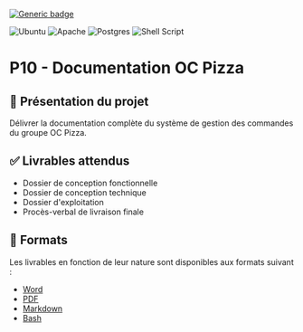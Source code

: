 [![Generic badge](https://img.shields.io/badge/STATUT-ENCOURS-<COLOR>.svg)](https://shields.io/)

![Ubuntu](https://img.shields.io/badge/Ubuntu-E95420?style=for-the-badge&logo=ubuntu&logoColor=white)
![Apache](https://img.shields.io/badge/apache-%23D42029.svg?style=for-the-badge&logo=apache&logoColor=white)
![Postgres](https://img.shields.io/badge/postgres-%23316192.svg?style=for-the-badge&logo=postgresql&logoColor=white)
![Shell Script](https://img.shields.io/badge/shell_script-%23121011.svg?style=for-the-badge&logo=gnu-bash&logoColor=white)

# P10 - Documentation OC Pizza

## 📘 Présentation du projet
Délivrer la documentation complète du système de gestion des commandes du groupe OC Pizza.

## ✅ Livrables attendus
- Dossier de conception fonctionnelle
- Dossier de conception technique
- Dossier d'exploitation
- Procès-verbal de livraison finale

## 📁 Formats
Les livrables en fonction de leur nature sont disponibles aux formats suivant :
- [Word](https://github.com/RocaFR/P10_Documentation-OC-Pizza/tree/main/word)
- [PDF](https://github.com/RocaFR/P10_Documentation-OC-Pizza/tree/main/pdf)
- [Markdown](https://github.com/RocaFR/P10_Documentation-OC-Pizza/tree/main/markdown/d%C3%A9ploiement)
- [Bash](https://github.com/RocaFR/P10_Documentation-OC-Pizza/tree/main/scripts/d%C3%A9ploiement)
